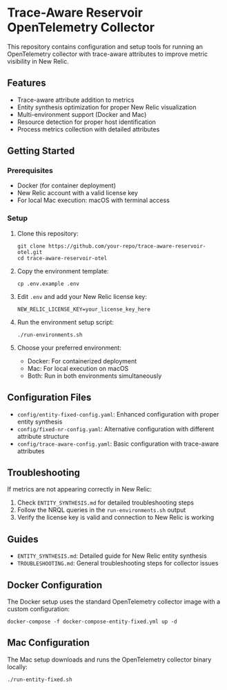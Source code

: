 # Trace-Aware Reservoir OpenTelemetry Collector

This repository contains configuration and setup tools for running an OpenTelemetry collector with trace-aware attributes to improve metric visibility in New Relic.

## Features

- Trace-aware attribute addition to metrics
- Entity synthesis optimization for proper New Relic visualization
- Multi-environment support (Docker and Mac)
- Resource detection for proper host identification
- Process metrics collection with detailed attributes

## Getting Started

### Prerequisites

- Docker (for container deployment)
- New Relic account with a valid license key
- For local Mac execution: macOS with terminal access

### Setup

1. Clone this repository:
   ```
   git clone https://github.com/your-repo/trace-aware-reservoir-otel.git
   cd trace-aware-reservoir-otel
   ```

2. Copy the environment template:
   ```
   cp .env.example .env
   ```

3. Edit `.env` and add your New Relic license key:
   ```
   NEW_RELIC_LICENSE_KEY=your_license_key_here
   ```

4. Run the environment setup script:
   ```
   ./run-environments.sh
   ```

5. Choose your preferred environment:
   - Docker: For containerized deployment
   - Mac: For local execution on macOS
   - Both: Run in both environments simultaneously

## Configuration Files

- `config/entity-fixed-config.yaml`: Enhanced configuration with proper entity synthesis
- `config/fixed-nr-config.yaml`: Alternative configuration with different attribute structure
- `config/trace-aware-config.yaml`: Basic configuration with trace-aware attributes

## Troubleshooting

If metrics are not appearing correctly in New Relic:

1. Check `ENTITY_SYNTHESIS.md` for detailed troubleshooting steps
2. Follow the NRQL queries in the `run-environments.sh` output
3. Verify the license key is valid and connection to New Relic is working

## Guides

- `ENTITY_SYNTHESIS.md`: Detailed guide for New Relic entity synthesis
- `TROUBLESHOOTING.md`: General troubleshooting steps for collector issues

## Docker Configuration

The Docker setup uses the standard OpenTelemetry collector image with a custom configuration:

```
docker-compose -f docker-compose-entity-fixed.yml up -d
```

## Mac Configuration

The Mac setup downloads and runs the OpenTelemetry collector binary locally:

```
./run-entity-fixed.sh
```